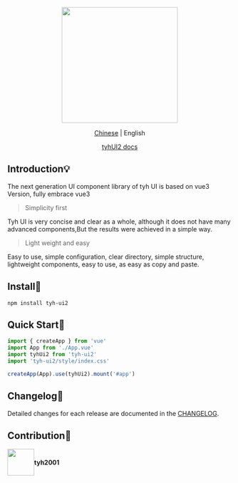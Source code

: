 <p align="center">
  <img height="260px" src="https://tianyuhao.cn/tyhui/v3/assets/logo.8a99342f.png">
</p>

<p align="center"><a href="https://github.com/Tyh2001/tyh-ui2/blob/master/README_zh.md">Chinese</a> | English</p>

<p align="center"><a href="https://tianyuhao.cn/tyhui/v3">tyhUI2 docs</a></p>

## Introduction:bulb:

The next generation UI component library of tyh UI is based on vue3 Version, fully embrace vue3

> Simplicity first

Tyh UI is very concise and clear as a whole, although it does not have many advanced components,But the results were achieved in a simple way.

> Light weight and easy

Easy to use, simple configuration, clear directory, simple structure, lightweight components, easy to use, as easy as copy and paste.

## Install:wrench:

```shell
npm install tyh-ui2
```

## Quick Start:key:

```js
import { createApp } from 'vue'
import App from './App.vue'
import tyhUi2 from 'tyh-ui2'
import 'tyh-ui2/style/index.css'

createApp(App).use(tyhUi2).mount('#app')
```

## Changelog:page_facing_up:

Detailed changes for each release are documented in the [CHANGELOG](https://github.com/Tyh2001/tyh-ui2/blob/master/CHANGELOG.md).

## Contribution:wave:

<div style="display: flex; align-items: center;">
  <img style=" float: left;" height="60px" src="https://www.hualigs.cn/image/608132a6c15b2.jpg">
  <h4 style="display: inline-block;">tyh2001</h4>
</div>